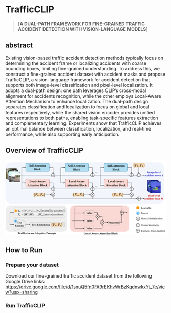# TrafficCLIP 
> [**A DUAL-PATH FRAMEWORK FOR FINE-GRAINED TRAFFIC ACCIDENT DETECTION WITH VISION-LANGUAGE MODELS**]

## abstract 
Existing vision-based traffic accident detection methods typically focus on determining the accident frame or localizing accidents with coarse bounding boxes, limiting fine-grained understanding.
To address this, we construct a fine-grained accident dataset with accident masks and propose TrafficCLIP, a vision-language framework for accident detection that supports both image-level classification and pixel-level localization. It adopts a dual-path design:  one path leverages CLIP’s cross-modal alignment for accidents recognition, while the other employs Local-Aware Attention Mechanism to enhance localization. The dual-path design separates classification and localization to focus on global and local features respectively, while the shared vision encoder provides unified representations to both paths, enabling task-specific features extraction and complementary learning. Experiments show that TrafficCLIP achieves an optimal balance between classification, localization, and real-time performance, while also supporting early anticipation.

## Overview of TrafficCLIP
![overview](https://github.com/Sophia35/TrafficCLIP/blob/main/TrafficCLIP.png)

## How to Run
### Prepare your dataset
Download our fine-grained traffic accident dataset from the following Google Drive links:
https://drive.google.com/file/d/1snuQ5fn0FA9rEKhvWrBzKqdnwkxYj_7e/view?usp=sharing
### Run TrafficCLIP






